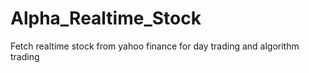 # Alpha_Realtime_Stock
Fetch realtime stock from yahoo finance for day trading and algorithm trading

